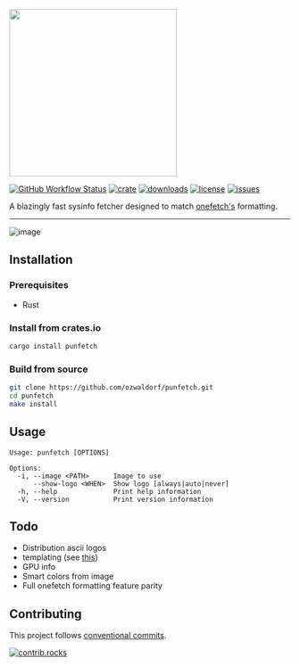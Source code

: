<img src="https://user-images.githubusercontent.com/8976745/211187132-1a5e959b-d3a4-4c84-84c1-f8bd5463a30e.png" height="300px">

[![GitHub Workflow Status](https://img.shields.io/github/actions/workflow/status/ozwaldorf/punfetch/rust.yml?label=CI&style=for-the-badge)](https://github.com/ozwaldorf/punfetch/actions/workflows/rust.yml)
[![crate](https://img.shields.io/crates/v/punfetch?style=for-the-badge)](https://crates.io/crates/punfetch)
[![downloads](https://img.shields.io/crates/d/punfetch?style=for-the-badge)](https://crates.io/crates/punfetch)
[![license](https://img.shields.io/badge/license-MIT-blue?style=for-the-badge)](./LICENSE)
[![issues](https://img.shields.io/github/issues-raw/ozwaldorf/punfetch?style=for-the-badge)](https://github.com/ozwaldorf/punfetch/issues)

A blazingly fast sysinfo fetcher designed to match [onefetch's](https://github.com/o2sh/onefetch) formatting.

---

![image](https://user-images.githubusercontent.com/8976745/211184085-b4fb05d5-b31b-4d85-9320-1e2060d6db6d.png)

## Installation

### Prerequisites

- Rust

### Install from crates.io

```bash
cargo install punfetch
```

### Build from source

```bash
git clone https://github.com/ozwaldorf/punfetch.git
cd punfetch
make install
```

## Usage

```man
Usage: punfetch [OPTIONS]

Options:
  -i, --image <PATH>      Image to use
      --show-logo <WHEN>  Show logo [always|auto|never]
  -h, --help              Print help information
  -V, --version           Print version information
```

## Todo

- Distribution ascii logos
- templating (see [this](https://github.com/o2sh/onefetch/blob/main/build.rs))
- GPU info
- Smart colors from image
- Full onefetch formatting feature parity

## Contributing

This project follows [conventional commits](https://www.conventionalcommits.org/en/v1.0.0/).

[![contrib.rocks](https://contrib.rocks/image?repo=ozwaldorf/punfetch)](https://github.com/ozwaldorf/punfetch/graphs/contributors)
